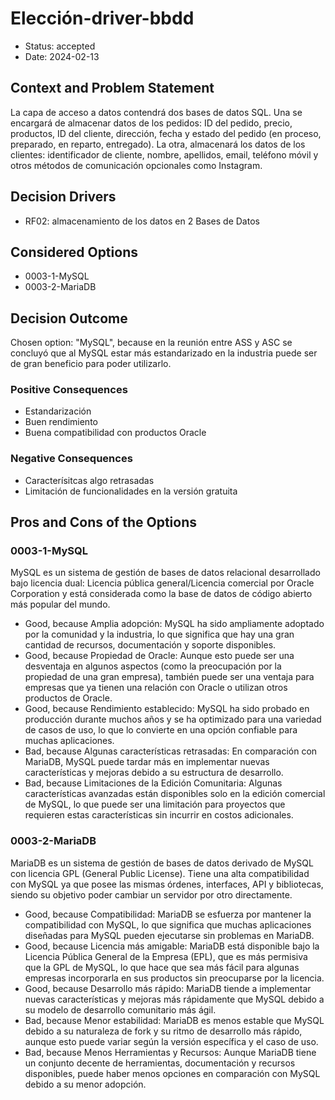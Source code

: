 # Elección-driver-bbdd

* Status: accepted
* Date: 2024-02-13

## Context and Problem Statement

La capa de acceso a datos contendrá dos bases de datos SQL. Una se encargará de almacenar datos de los pedidos: ID del pedido, precio, productos, ID del cliente, dirección, fecha y estado del pedido (en proceso, preparado, en reparto, entregado). 
La otra, almacenará los datos de los clientes: identificador de cliente, nombre, apellidos, email, teléfono móvil y otros métodos de comunicación opcionales como Instagram.

## Decision Drivers

* RF02: almacenamiento de los datos en 2 Bases de Datos

## Considered Options

* 0003-1-MySQL
* 0003-2-MariaDB

## Decision Outcome

Chosen option: "MySQL", because en la reunión entre ASS y ASC se concluyó que al MySQL estar más estandarizado en la industria puede ser de gran beneficio para poder utilizarlo.

### Positive Consequences

* Estandarización
* Buen rendimiento
* Buena compatibilidad con productos Oracle

### Negative Consequences

* Caracterísitcas algo retrasadas
* Limitación de funcionalidades en la versión gratuita

## Pros and Cons of the Options

### 0003-1-MySQL

MySQL es un sistema de gestión de bases de datos relacional desarrollado bajo licencia dual: Licencia pública general/Licencia comercial por Oracle Corporation y está considerada como la base de datos de código abierto más popular del mundo.

* Good, because Amplia adopción: MySQL ha sido ampliamente adoptado por la comunidad y la industria, lo que significa que hay una gran cantidad de recursos, documentación y soporte disponibles.
* Good, because Propiedad de Oracle: Aunque esto puede ser una desventaja en algunos aspectos (como la preocupación por la propiedad de una gran empresa), también puede ser una ventaja para empresas que ya tienen una relación con Oracle o utilizan otros productos de Oracle.
* Good, because Rendimiento establecido: MySQL ha sido probado en producción durante muchos años y se ha optimizado para una variedad de casos de uso, lo que lo convierte en una opción confiable para muchas aplicaciones.
* Bad, because Algunas características retrasadas: En comparación con MariaDB, MySQL puede tardar más en implementar nuevas características y mejoras debido a su estructura de desarrollo.
* Bad, because Limitaciones de la Edición Comunitaria: Algunas características avanzadas están disponibles solo en la edición comercial de MySQL, lo que puede ser una limitación para proyectos que requieren estas características sin incurrir en costos adicionales.

### 0003-2-MariaDB

MariaDB es un sistema de gestión de bases de datos derivado de MySQL con licencia GPL (General Public License). Tiene una alta compatibilidad con MySQL ya que posee las mismas órdenes, interfaces, API y bibliotecas, siendo su objetivo poder cambiar un servidor por otro directamente.

* Good, because Compatibilidad: MariaDB se esfuerza por mantener la compatibilidad con MySQL, lo que significa que muchas aplicaciones diseñadas para MySQL pueden ejecutarse sin problemas en MariaDB.
* Good, because Licencia más amigable: MariaDB está disponible bajo la Licencia Pública General de la Empresa (EPL), que es más permisiva que la GPL de MySQL, lo que hace que sea más fácil para algunas empresas incorporarla en sus productos sin preocuparse por la licencia.
* Good, because Desarrollo más rápido: MariaDB tiende a implementar nuevas características y mejoras más rápidamente que MySQL debido a su modelo de desarrollo comunitario más ágil.
* Bad, because Menor estabilidad: MariaDB es menos estable que MySQL debido a su naturaleza de fork y su ritmo de desarrollo más rápido, aunque esto puede variar según la versión específica y el caso de uso.
* Bad, because Menos Herramientas y Recursos: Aunque MariaDB tiene un conjunto decente de herramientas, documentación y recursos disponibles, puede haber menos opciones en comparación con MySQL debido a su menor adopción.
